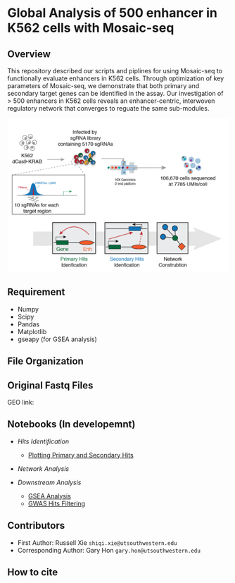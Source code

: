 # Global Analysis of 500 enhancer in K562 cells with Mosaic-seq

## Overview
This repository described our scripts and piplines for using Mosaic-seq to functionally evaluate enhancers in K562 cells. Through optimization of key parameters of Mosaic-seq, we demonstrate that both primary and secondary target genes can be identified in the assay. Our investigation of > 500 enhancers in K562 cells reveals an enhancer-centric, interwoven regulatory network that converges to reguate the same sub-modules. 

![Over-view](./MISC/Overview-01.png "Overview")

## Requirement
- Numpy
- Scipy
- Pandas
- Matplotlib
- gseapy (for GSEA analysis)

## File Organization

## Original Fastq Files
GEO link: 

## Notebooks (In developemnt)
- *Hits Identification*
	- [Plotting Primary and Secondary Hits](https://nbviewer.jupyter.org/github/russellxie/Global-analysis-K562-enhancers/blob/master/Notebooks/Hits_plotting/Hits_plotting.ipynb?flush_cache=true)

- *Network Analysis*

- *Downstream Analysis*
	- [GSEA Analysis](https://nbviewer.jupyter.org/github/russellxie/Global-analysis-K562-enhancers/blob/master/Notebooks/GSEA_analysis/GSEA_test.ipynb?flush_cache=true)
	- [GWAS Hits Filtering](https://nbviewer.jupyter.org/github/russellxie/Global-analysis-K562-enhancers/blob/master/Notebooks/GWAS-analysis/GWAS_data.ipynb?flush_cache=true)

## Contributors
* First Author: Russell Xie `shiqi.xie@utsouthwestern.edu`
* Corresponding Author: Gary Hon `gary.hon@utsouthwestern.edu`

## How to cite
